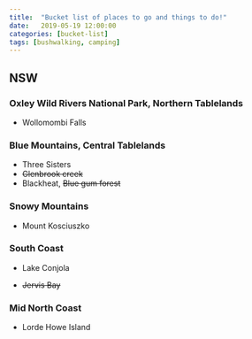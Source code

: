 ```yaml
---
title:  "Bucket list of places to go and things to do!"
date:   2019-05-19 12:00:00
categories: [bucket-list]
tags: [bushwalking, camping]
---
```


## NSW

### Oxley Wild Rivers National Park, Northern Tablelands

- Wollomombi Falls

### Blue Mountains, Central Tablelands

- Three Sisters
- ~~Glenbrook creek~~
- Blackheat, ~~Blue gum forest~~

### Snowy Mountains

- Mount Kosciuszko

### South Coast

- Lake Conjola

- ~~Jervis Bay~~

### Mid North Coast

- Lorde Howe Island
